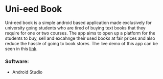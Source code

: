 # Uni-eed Book
Uni-eed book is a simple android based application made exclusively for university going students who are tired of buying text books that they require for one or two courses. The app aims to open up a platform for the students to buy, sell and excahnge their used books at fair prices and also reduce the hassle of going to book stores. The live demo of this app can be seen in this [link](https://youtu.be/m8pj15p0Pe8). 
### Software:
- Android Studio


